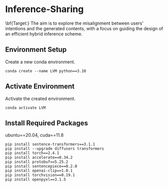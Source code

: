# Inference-Sharing

\bf{Target:} The aim is to explore the misalignment between users' intentions and the generated contents, with a focus on guiding the design of an efficient hybrid inference scheme.

## Environment Setup

Create a new conda environment.

```shell
conda create --name LVM python==3.10
```

## Activate Environment

Activate the created environment.

```shell
conda activate LVM
```

## Install Required Packages

ubuntu==20.04, cuda==11.8
```shell
pip install sentence-transformers==3.1.1
pip install --upgrade diffusers transformers
pip install torch==2.4.1
pip install accelerate==0.34.2
pip install protobuf==5.25.2
pip install sentencepiece==0.2.0
pip install openai-clip==1.0.1
pip install torchvision==0.19.1
pip install openpyxl==3.1.5
```



